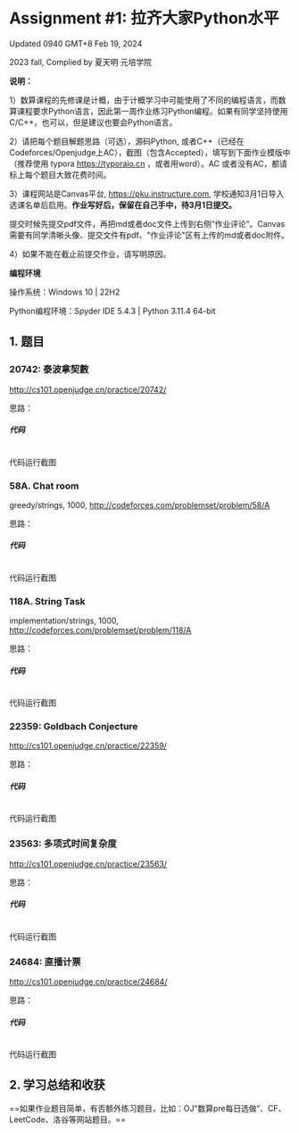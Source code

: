 # Assignment #1: 拉齐大家Python水平

Updated 0940 GMT+8 Feb 19, 2024

2023 fall, Complied by 夏天明 元培学院



**说明：**

1）数算课程的先修课是计概，由于计概学习中可能使用了不同的编程语言，而数算课程要求Python语言，因此第一周作业练习Python编程。如果有同学坚持使用C/C++，也可以，但是建议也要会Python语言。

2）请把每个题目解题思路（可选），源码Python, 或者C++（已经在Codeforces/Openjudge上AC），截图（包含Accepted），填写到下面作业模版中（推荐使用 typora https://typoraio.cn ，或者用word）。AC 或者没有AC，都请标上每个题目大致花费时间。

3）课程网站是Canvas平台, https://pku.instructure.com, 学校通知3月1日导入选课名单后启用。**作业写好后，保留在自己手中，待3月1日提交。**

提交时候先提交pdf文件，再把md或者doc文件上传到右侧“作业评论”。Canvas需要有同学清晰头像、提交文件有pdf、"作业评论"区有上传的md或者doc附件。

4）如果不能在截止前提交作业，请写明原因。



**编程环境**


操作系统：Windows 10 | 22H2

Python编程环境：Spyder IDE 5.4.3 | Python 3.11.4 64-bit




## 1. 题目

### 20742: 泰波拿契數

http://cs101.openjudge.cn/practice/20742/



思路：



##### 代码

```python

```



代码运行截图 





### 58A. Chat room

greedy/strings, 1000, http://codeforces.com/problemset/problem/58/A



思路：



##### 代码

```python

```



代码运行截图 





### 118A. String Task

implementation/strings, 1000, http://codeforces.com/problemset/problem/118/A



思路：



##### 代码

```python

```



代码运行截图 





### 22359: Goldbach Conjecture

http://cs101.openjudge.cn/practice/22359/



思路：



##### 代码

```python

```



代码运行截图 





### 23563: 多项式时间复杂度

http://cs101.openjudge.cn/practice/23563/



思路：



##### 代码

```python

```



代码运行截图 





### 24684: 直播计票

http://cs101.openjudge.cn/practice/24684/



思路：



##### 代码

```python

```



代码运行截图 





## 2. 学习总结和收获

==如果作业题目简单，有否额外练习题目，比如：OJ“数算pre每日选做”、CF、LeetCode、洛谷等网站题目。==





